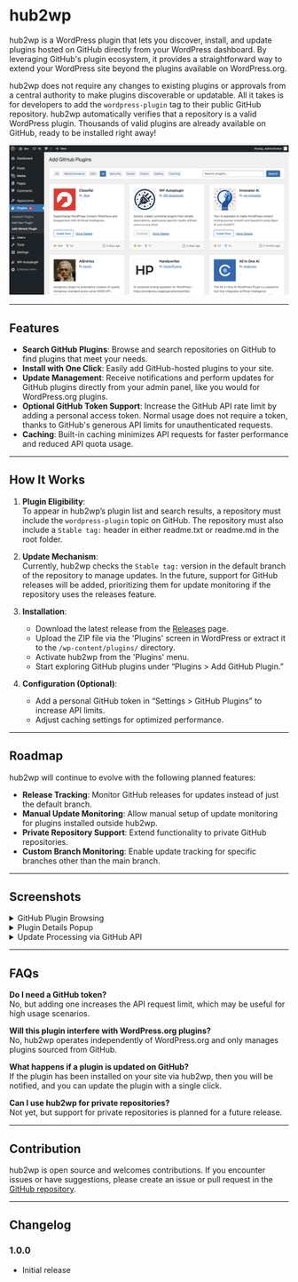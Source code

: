 # hub2wp

hub2wp is a WordPress plugin that lets you discover, install, and update plugins hosted on GitHub directly from your WordPress dashboard. By leveraging GitHub's plugin ecosystem, it provides a straightforward way to extend your WordPress site beyond the plugins available on WordPress.org.

hub2wp does not require any changes to existing plugins or approvals from a central authority to make plugins discoverable or updatable. All it takes is for developers to add the `wordpress-plugin` tag to their public GitHub repository. hub2wp automatically verifies that a repository is a valid WordPress plugin. Thousands of valid plugins are already available on GitHub, ready to be installed right away!

![GitHub Plugin Browsing](assets/hub2wp-screenshot-1.png)

---

## Features

- **Search GitHub Plugins**: Browse and search repositories on GitHub to find plugins that meet your needs.
- **Install with One Click**: Easily add GitHub-hosted plugins to your site.
- **Update Management**: Receive notifications and perform updates for GitHub plugins directly from your admin panel, like you would for WordPress.org plugins.
- **Optional GitHub Token Support**: Increase the GitHub API rate limit by adding a personal access token. Normal usage does not require a token, thanks to GitHub's generous API limits for unauthenticated requests.
- **Caching**: Built-in caching minimizes API requests for faster performance and reduced API quota usage.

---

## How It Works

1. **Plugin Eligibility**:  
   To appear in hub2wp’s plugin list and search results, a repository must include the `wordpress-plugin` topic on GitHub. The repository must also include a `Stable tag:` header in either readme.txt or readme.md in the root folder. 

2. **Update Mechanism**:  
   Currently, hub2wp checks the `Stable tag:` version in the default branch of the repository to manage updates. In the future, support for GitHub releases will be added, prioritizing them for update monitoring if the repository uses the releases feature.

3. **Installation**:  
   - Download the latest release from the [Releases](https://github.com/YourGithubUsername/hub2wp/releases) page.
   - Upload the ZIP file via the 'Plugins' screen in WordPress or extract it to the `/wp-content/plugins/` directory.
   - Activate hub2wp from the 'Plugins' menu.
   - Start exploring GitHub plugins under “Plugins > Add GitHub Plugin.”

4. **Configuration (Optional)**:  
   - Add a personal GitHub token in “Settings > GitHub Plugins” to increase API limits.
   - Adjust caching settings for optimized performance.

---

## Roadmap

hub2wp will continue to evolve with the following planned features:

- **Release Tracking**: Monitor GitHub releases for updates instead of just the default branch.
- **Manual Update Monitoring**: Allow manual setup of update monitoring for plugins installed outside hub2wp.
- **Private Repository Support**: Extend functionality to private GitHub repositories.
- **Custom Branch Monitoring**: Enable update tracking for specific branches other than the main branch.

---

## Screenshots

<details>
<summary>GitHub Plugin Browsing</summary>

![GitHub Plugin Browsing](assets/hub2wp-screenshot-1.png)

</details>

<details>
<summary>Plugin Details Popup</summary>

![Plugin Details Popup](assets/hub2wp-screenshot-2.png)

</details>

<details>
<summary>Update Processing via GitHub API</summary>

![Update Processing via GitHub API](assets/hub2wp-screenshot-3.png)

</details>

---

## FAQs

**Do I need a GitHub token?**  
No, but adding one increases the API request limit, which may be useful for high usage scenarios.

**Will this plugin interfere with WordPress.org plugins?**  
No, hub2wp operates independently of WordPress.org and only manages plugins sourced from GitHub.

**What happens if a plugin is updated on GitHub?**  
If the plugin has been installed on your site via hub2wp, then you will be notified, and you can update the plugin with a single click.

**Can I use hub2wp for private repositories?**  
Not yet, but support for private repositories is planned for a future release.

---

## Contribution

hub2wp is open source and welcomes contributions. If you encounter issues or have suggestions, please create an issue or pull request in the [GitHub repository](https://github.com/YourGithubUsername/hub2wp).

---

## Changelog

### 1.0.0
- Initial release

